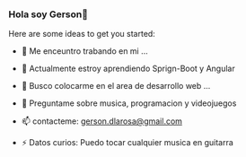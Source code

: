 ### Hola soy Gerson👋




Here are some ideas to get you started:

- 🔭 Me enceuntro trabando en mi ...  
- 🌱 Actualmente estroy aprendiendo Sprign-Boot y Angular
- 👯 Busco colocarme en el area de desarrollo web ...

- 💬 Preguntame sobre musica, programacion y videojuegos
- 📫 contacteme: gerson.dlarosa@gmail.com
- ⚡ Datos curios: Puedo tocar cualquier musica en guitarra 
